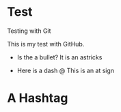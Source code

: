 # Test
Testing with Git

This is my test with GitHub. 
* Is the a bullet? It is an astricks
- Here is a dash
@ This is an at sign
# A Hashtag




